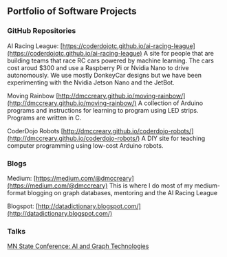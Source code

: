 ## Portfolio of Software Projects

### GitHub Repositories

AI Racing League: [https://coderdojotc.github.io/ai-racing-league](https://coderdojotc.github.io/ai-racing-league)
A site for people that are building teams that race RC cars powered by machine learning.  The cars cost aroud $300 and use
a Raspberry Pi or Nvidia Nano to drive autonomously.  We use mostly DonkeyCar designs but we have been experimenting with the
Nvidia Jetson Nano and the JetBot.

Moving Rainbow [http://dmccreary.github.io/moving-rainbow/](http://dmccreary.github.io/moving-rainbow/)
A collection of Arduino programs and instructions for learning to program using LED strips.  Programs are written in C.

CoderDojo Robots [http://dmccreary.github.io/coderdojo-robots/](http://dmccreary.github.io/coderdojo-robots/)
A DIY site for teaching computer programming using low-cost Arduino robots.


### Blogs
Medium: [https://medium.com/@dmccreary](https://medium.com/@dmccreary)
This is where I do most of my medium-format blogging on graph databases, mentoring and the AI Racing League

Blogspot: [http://datadictionary.blogspot.com/](http://datadictionary.blogspot.com/)

### Talks

[MN State Conference: AI and Graph Technologies](https://minnstate.zoom.us/rec/play/tMd8dO7--m83SN3HuASDA_J5W46-KqyshHIb_fpfyEa1VyYFY1LzZLBHYOIOY65pQslTydjzB3jkTTB6)


